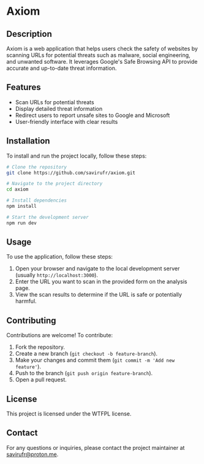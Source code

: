 # Axiom

## Description
Axiom is a web application that helps users check the safety of websites by scanning URLs for potential threats such as malware, social engineering, and unwanted software. It leverages Google's Safe Browsing API to provide accurate and up-to-date threat information.

## Features
- Scan URLs for potential threats
- Display detailed threat information
- Redirect users to report unsafe sites to Google and Microsoft
- User-friendly interface with clear results

## Installation
To install and run the project locally, follow these steps:

```bash
# Clone the repository
git clone https://github.com/savirufr/axiom.git

# Navigate to the project directory
cd axiom

# Install dependencies
npm install

# Start the development server
npm run dev
```

## Usage
To use the application, follow these steps:

1. Open your browser and navigate to the local development server (usually `http://localhost:3000`).
2. Enter the URL you want to scan in the provided form on the analysis page.
3. View the scan results to determine if the URL is safe or potentially harmful.

## Contributing
Contributions are welcome! To contribute:

1. Fork the repository.
2. Create a new branch (`git checkout -b feature-branch`).
3. Make your changes and commit them (`git commit -m 'Add new feature'`).
4. Push to the branch (`git push origin feature-branch`).
5. Open a pull request.

## License
This project is licensed under the WTFPL license.

## Contact
For any questions or inquiries, please contact the project maintainer at savirufr@proton.me.